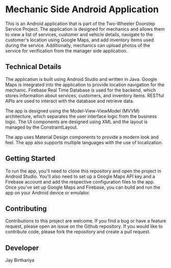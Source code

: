 # Mechanic Side Android Application

This is an Android application that is part of the Two-Wheeler Doorstep Service Project. The application is designed for mechanics and allows them to view a list of services, customer and vehicle details, navigate to the customer's location using Google Maps, and add inventory items used during the service. Additionally, mechanics can upload photos of the service for verification from the manager side application.

## Technical Details

The application is built using Android Studio and written in Java. Google Maps is integrated into the application to provide location navigation for the mechanic. Firebase Real Time Database is used for the backend, which stores information about services, customers, and inventory items. RESTful APIs are used to interact with the database and retrieve data.

The app is designed using the Model-View-ViewModel (MVVM) architecture, which separates the user interface logic from the business logic. The UI components are designed using XML and the layout is managed by the ConstraintLayout.

The app uses Material Design components to provide a modern look and feel. The app also supports multiple languages with the use of localization.

## Getting Started

To run the app, you'll need to clone this repository and open the project in Android Studio. You'll also need to set up a Google Maps API key and a Firebase account and add the respective configuration files to the app. Once you've set up Google Maps and Firebase, you can build and run the app on your Android device or emulator.

## Contributing

Contributions to this project are welcome. If you find a bug or have a feature request, please open an issue on the Github repository. If you would like to contribute code, please fork the repository and create a pull request.

## Developer

Jay Birthariya
